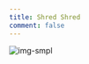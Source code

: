 ```yaml
---
title: Shred Shred
comment: false
---
```


![img-smpl]({{site.url}}{{site.baseurl}}/src/assets/img/sb_01.JPG)